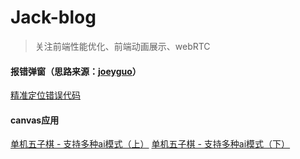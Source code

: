 # Jack-blog
>关注前端性能优化、前端动画展示、webRTC
#### 报错弹窗（思路来源：[joeyguo](https://github.com/joeyguo/blog/)）

[精准定位错误代码](https://github.com/Lighting-Jack/Jack-blog/issues/1)

#### canvas应用

[单机五子棋 - 支持多种ai模式（上）](https://github.com/Lighting-Jack/Jack-blog/issues/3/)
[单机五子棋 - 支持多种ai模式（下）](https://github.com/Lighting-Jack/Jack-blog/issues/4/)

